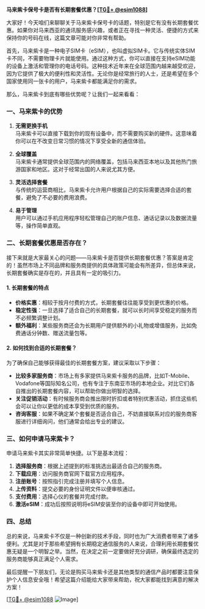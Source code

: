 **马来紫卡保号卡是否有长期套餐优惠？[[TG💪+ @esim1088](https://t.me/s/esim1088)]**

大家好！今天咱们来聊聊关于马来紫卡保号卡的话题，特别是它有没有长期套餐优惠。如果你对马来西亚的通讯服务感兴趣，或者正在寻找一种灵活、便捷的方式来保持你的号码在线，这篇文章可能对你非常有帮助。

首先，马来紫卡是一种电子SIM卡（eSIM），也叫虚拟SIM卡。它与传统实体SIM卡不同，不需要物理卡片就能使用。通过这种方式，你可以直接在支持eSIM功能的设备上激活和管理你的电话号码。这种技术近年来在全球范围内越来越受欢迎，因为它提供了极大的便利性和灵活性。无论你是经常旅行的人士，还是希望在多个国家使用同一张卡的用户，马来紫卡都能满足你的需求。

那么，马来紫卡到底有哪些优势呢？让我们一起来看看：

### 一、马来紫卡的优势

1. **无需更换手机**  
   马来紫卡可以直接下载到你的现有设备中，而不需要购买新的硬件。这意味着你可以在不改变日常习惯的情况下享受全新的通信体验。

2. **全球覆盖**  
   马来紫卡通常提供全球范围内的网络覆盖，包括马来西亚本地以及其他热门旅游国家和地区。这对于经常出国的人来说尤其方便。

3. **灵活选择套餐**  
   与传统的运营商相比，马来紫卡允许用户根据自己的实际需要选择合适的套餐，避免了不必要的费用浪费。

4. **易于管理**  
   用户可以通过手机应用程序轻松管理自己的账户信息、通话记录以及数据流量等，操作简单直观。

### 二、长期套餐优惠是否存在？

接下来就是大家最关心的问题——马来紫卡是否提供长期套餐优惠？答案是肯定的！虽然市场上不同品牌和服务商提供的具体政策可能会有所差异，但总体来说，长期套餐确实是存在的，并且具有一定的吸引力。

#### 1. 长期套餐的特点
- **价格实惠**：相较于按月付费的方式，长期套餐往往能享受到更优惠的价格。
- **稳定性强**：一旦选择了适合自己的长期套餐，就可以长时间享受稳定的服务而不必频繁调整计划。
- **额外福利**：某些服务商还会为长期用户提供额外的小礼物或增值服务，比如免费通话分钟数、赠送流量包等。

#### 2. 如何找到合适的长期套餐？
为了确保自己能够获得最佳的长期套餐方案，建议采取以下步骤：
- **比较多家服务商**：市场上有多家提供马来紫卡服务的品牌，比如T-Mobile、Vodafone等国际知名公司，也有专注于东南亚市场的本地企业。对比它们各自推出的长期套餐内容，可以帮助你做出明智的选择。
- **关注促销活动**：有时候服务商会推出限时折扣或者特别优惠活动，抓住这些机会可以让你以更低的成本享受到优质的服务。
- **咨询客服**：如果不确定某个套餐是否适合自己，不妨直接联系对应的服务商客服进行详细询问，他们通常会给出专业的建议。

### 三、如何申请马来紫卡？

申请马来紫卡其实非常简单快捷。以下是基本流程：

1. **选择服务商**：根据上述提到的标准挑选出最适合自己的服务商。
2. **下载应用**：访问服务商官网下载官方应用程序。
3. **注册账号**：按照指引完成注册并填写个人信息。
4. **上传资料**：提交必要的身份证明文件以便审核通过。
5. **支付费用**：选择心仪的套餐并完成付款。
6. **激活eSIM**：成功后按照说明将eSIM安装至你的设备中即可开始使用。

### 四、总结

总的来说，马来紫卡不仅是一种创新的技术手段，同时也为广大消费者带来了诸多便利。尤其是对于那些希望拥有长期稳定通信服务的人来说，合理利用长期套餐优惠无疑是一个明智之举。当然，在决定之前一定要做好充分调研，确保最终选定的服务商能够真正满足个人需求。

最后提醒一下朋友们，无论是购买马来紫卡还是其他类型的通信产品时都要注意保护个人信息安全哦！希望这篇介绍能给大家带来帮助，祝大家都能找到满意的解决方案！

[[TG💪+ @esim1088](https://t.me/s/esim1088) ![Image](https://i.postimg.cc/4NQfJmqS/Snipaste-2025-05-13-00-14-12.png)]